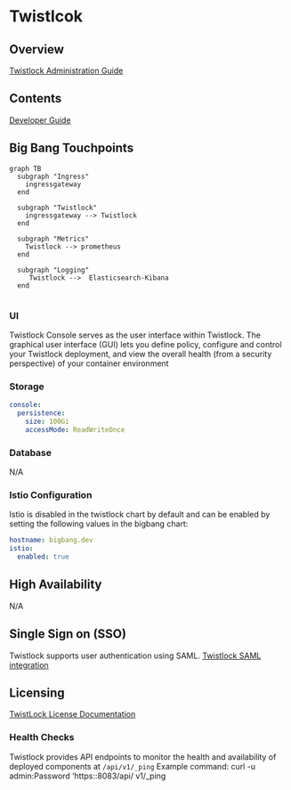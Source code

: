 # Twistlcok 

## Overview

[Twistlock Administration Guide](https://docs.paloaltonetworks.com/prisma/prisma-cloud/20-04/prisma-cloud-compute-edition-admin/welcome/getting_started.html)

## Contents

[Developer Guide](docs/developer-guide.md)

## Big Bang Touchpoints

```mermaid
graph TB
  subgraph "Ingress"
    ingressgateway
  end

  subgraph "Twistlock"
    ingressgateway --> Twistlock
  end      

  subgraph "Metrics"
    Twistlock --> prometheus
  end

  subgraph "Logging"
     Twistlock -->  Elasticsearch-Kibana
  end
  
 ```

### UI

Twistlock Console serves as the user interface within Twistlock. The graphical
user interface (GUI) lets you define policy, configure and control your Twistlock deployment, and view the overall health (from a security perspective) of your container environment


### Storage
```yaml
console:
  persistence:
    size: 100Gi
    accessMode: ReadWriteOnce
```

### Database
N/A

### Istio Configuration

Istio is disabled in the twistlock chart by default and can be enabled by setting the following values in the bigbang chart:

```yaml
hostname: bigbang.dev
istio:
  enabled: true
```

## High Availability
N/A

## Single Sign on (SSO)

Twistlock supports user authentication using SAML.   [Twistlock SAML integration](https://docs.paloaltonetworks.com/prisma/prisma-cloud/19-11/prisma-cloud-compute-edition-admin/access_control/integrate_saml)

## Licensing

[TwistLock  License Documentation](https://docs.paloaltonetworks.com/prisma/prisma-cloud/20-04/prisma-cloud-compute-edition-admin/welcome/licensing.html)

### Health Checks

Twistlock provides API endpoints to monitor the health and availability of deployed components  at `/api/v1/_ping` 
Example command: curl -u admin:Password ‘https:<console-ip>:8083/api/ v1/_ping
